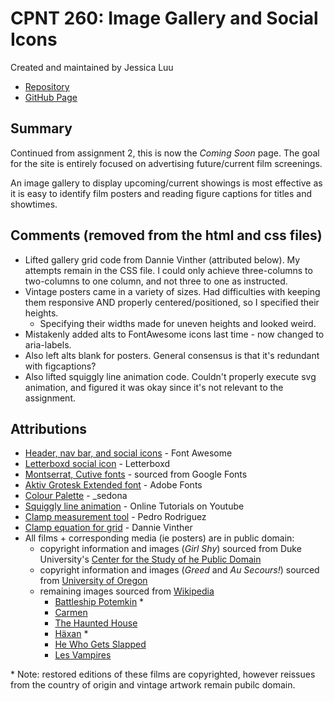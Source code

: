 # CPNT 260: Image Gallery and Social Icons

Created and maintained by Jessica Luu

- [Repository](https://github.com/jluu38/cpnt260-a3/)
- [GitHub Page](https://jluu38.github.io/cpnt260-a3/)

## Summary

Continued from assignment 2, this is now the *Coming Soon* page. The goal for the site is entirely focused on advertising future/current film screenings.

An image gallery to display upcoming/current showings is most effective as it is easy to identify film posters and reading figure captions for titles and showtimes.

## Comments (removed from the html and css files)

- Lifted gallery grid code from Dannie Vinther (attributed below). My attempts remain in the CSS file. I could only achieve three-columns to two-columns to one column, and not three to one as instructed.
- Vintage posters came in a variety of sizes. Had difficulties with keeping them responsive AND properly centered/positioned, so I specified their heights.
  - Specifying their widths made for uneven heights and looked weird.
- Mistakenly added alts to FontAwesome icons last time - now changed to aria-labels.
- Also left alts blank for posters. General consensus is that it's redundant with figcaptions?
- Also lifted squiggly line animation code. Couldn't properly execute svg animation, and figured it was okay since it's not relevant to the assignment.

## Attributions

- [Header, nav bar, and social icons](https://fontawesome.com/license/free) - Font Awesome
- [Letterboxd social icon](https://letterboxd.com/about/brand/) - Letterboxd
- [Montserrat, Cutive fonts](https://fonts.google.com/?query=cuti&sidebar.open=true&selection.family=Cutive|Montserrat:wght@100) - sourced from Google Fonts
- [Aktiv Grotesk Extended font](https://fonts.adobe.com/fonts/aktiv-grotesk) - Adobe Fonts
- [Colour Palette](https://lospec.com/palette-list/warmlight) - _sedona
- [Squiggly line animation](https://www.youtube.com/watch?v=BfdHnxpnQyw) - Online Tutorials on Youtube
- [Clamp measurement tool](https://css-tricks.com/linearly-scale-font-size-with-css-clamp-based-on-the-viewport/) - Pedro Rodriguez
- [Clamp equation for grid](https://blog.logrocket.com/flexible-layouts-without-media-queries/) - Dannie Vinther
- All films + corresponding media (ie posters) are in public domain:
  - copyright information and images (*Girl Shy*) sourced from Duke University's [Center for the Study of he Public Domain](  https://web.law.duke.edu/cspd/publicdomainday/2020/)
  - copyright information and images (*Greed* and *Au Secours!*) sourced from [University of Oregon](https://expo.uoregon.edu/spotlight/public-domain-day-2020)
  - remaining images sourced from [Wikipedia](  https://en.wikipedia.org/wiki/Wikipedia:Public_domain_image_resources)
    - [Battleship Potemkin](https://commons.wikimedia.org/wiki/File:Vintage_Potemkin.jpg) *
    - [Carmen](https://commons.wikimedia.org/wiki/File:Rosabel_Morrison_-_Carmen_poster.png)
    - [The Haunted House](https://commons.wikimedia.org/wiki/File:Haunted_house1921.jpg)
    - [Häxan](https://en.wikipedia.org/wiki/H%C3%A4xan#/media/File:Haxan_sv_poster.jpg) *
    - [He Who Gets Slapped](https://commons.wikimedia.org/wiki/File:He_Who_Gets_Slapped.jpg)
    - [Les Vampires](https://commons.wikimedia.org/wiki/File:Lesvampiresposter.jpg)

\* Note: restored editions of these films are copyrighted, however reissues from the country of origin and vintage artwork remain pubilc domain.
